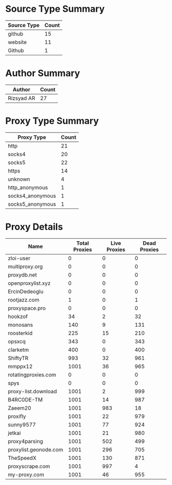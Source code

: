 # Source Type Summary

| Source Type | Count |
|-------------|-------|
| github | 15 |
| website | 11 |
| Github | 1 |


# Author Summary

| Author | Count |
|--------|-------|
| Rizsyad AR | 27 |


# Proxy Type Summary

| Proxy Type | Count |
|------------|-------|
| http | 21 |
| socks4 | 20 |
| socks5 | 22 |
| https | 14 |
| unknown | 4 |
| http_anonymous | 1 |
| socks4_anonymous | 1 |
| socks5_anonymous | 1 |


# Proxy Details

| Name | Total Proxies | Live Proxies | Dead Proxies |
|------|---------------|--------------|---------------|
| zloi-user | 0 | 0 | 0 |
| multiproxy.org | 0 | 0 | 0 |
| proxydb.net | 0 | 0 | 0 |
| openproxylist.xyz | 0 | 0 | 0 |
| ErcinDedeoglu | 0 | 0 | 0 |
| rootjazz.com | 1 | 0 | 1 |
| proxyspace.pro | 0 | 0 | 0 |
| hookzof | 34 | 2 | 32 |
| monosans | 140 | 9 | 131 |
| roosterkid | 225 | 15 | 210 |
| opsxcq | 343 | 0 | 343 |
| clarketm | 400 | 0 | 400 |
| ShiftyTR | 993 | 32 | 961 |
| mmppx12 | 1001 | 36 | 965 |
| rotatingproxies.com | 0 | 0 | 0 |
| spys | 0 | 0 | 0 |
| proxy-list.download | 1001 | 2 | 999 |
| B4RC0DE-TM | 1001 | 14 | 987 |
| Zaeem20 | 1001 | 983 | 18 |
| proxifly | 1001 | 22 | 979 |
| sunny9577 | 1001 | 77 | 924 |
| jetkai | 1001 | 21 | 980 |
| proxy4parsing | 1001 | 502 | 499 |
| proxylist.geonode.com | 1001 | 296 | 705 |
| TheSpeedX | 1001 | 130 | 871 |
| proxyscrape.com | 1001 | 997 | 4 |
| my-proxy.com | 1001 | 46 | 955 |
